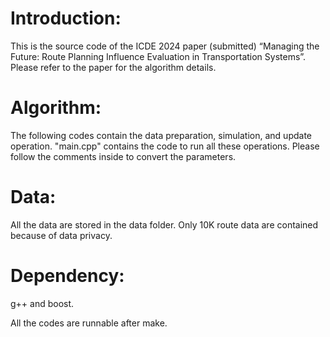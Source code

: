 # Introduction:

This is the source code of the ICDE 2024 paper (submitted) “Managing the Future: Route Planning Influence Evaluation in Transportation Systems”. Please refer to the paper for the algorithm details.

# Algorithm:

The following codes contain the data preparation, simulation, and update operation. "main.cpp" contains the code to run all these operations. Please follow the comments inside to convert the parameters.

# Data:

All the data are stored in the data folder. Only 10K route data are contained because of data privacy.

# Dependency:

g++ and boost.

All the codes are runnable after make.
